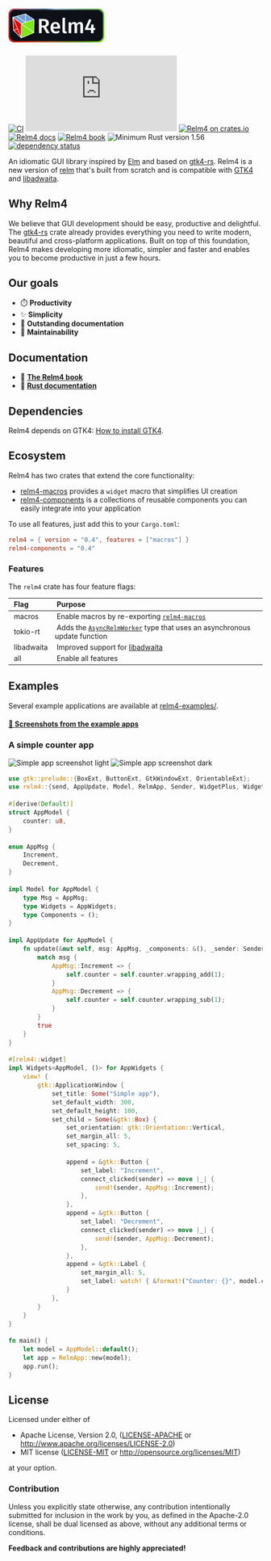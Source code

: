 <h1>
  <img src="assets/Relm_logo_with_text.png" width="190" alt="Relm4">
</h1>

[![CI](https://github.com/AaronErhardt/relm4/actions/workflows/rust.yml/badge.svg)](https://github.com/AaronErhardt/relm4/actions/workflows/rust.yml)
[![Matrix](https://img.shields.io/matrix/relm4:matrix.org?label=matrix%20chat)](https://matrix.to/#/#relm4:matrix.org)
[![Relm4 on crates.io](https://img.shields.io/crates/v/relm4.svg)](https://crates.io/crates/relm4)
[![Relm4 docs](https://img.shields.io/badge/rust-documentation-blue)](https://aaronerhardt.github.io/docs/relm4/relm4/)
[![Relm4 book](https://img.shields.io/badge/rust-book-fc0060)](https://aaronerhardt.github.io/relm4-book/book/)
![Minimum Rust version 1.56](https://img.shields.io/badge/rustc-1.56+-06a096.svg)
[![dependency status](https://deps.rs/repo/github/aaronerhardt/relm4/status.svg)](https://deps.rs/repo/github/aaronerhardt/relm4)

An idiomatic GUI library inspired by [Elm](https://elm-lang.org/) and based on [gtk4-rs](https://crates.io/crates/gtk4). 
Relm4 is a new version of [relm](https://github.com/antoyo/relm) that's built from scratch and is compatible with [GTK4](https://www.gtk.org/) and [libadwaita](https://gitlab.gnome.org/GNOME/libadwaita).

## Why Relm4

We believe that GUI development should be easy, productive and delightful.  
The [gtk4-rs](https://crates.io/crates/gtk4) crate already provides everything you need to write modern, beautiful and cross-platform applications.
Built on top of this foundation, Relm4 makes developing more idiomatic, simpler and faster and enables you to become productive in just a few hours.

## Our goals

+ ⏱️ **Productivity**
+ ✨ **Simplicity**
+ 📎 **Outstanding documentation**
+ 🔧 **Maintainability**

## Documentation

+ 📖 **[The Relm4 book](https://aaronerhardt.github.io/relm4-book/book/)**
+ 📜 **[Rust documentation](https://aaronerhardt.github.io/docs/relm4/relm4/)**

## Dependencies

Relm4 depends on GTK4: [How to install GTK4](https://www.gtk.org/docs/installations/).

## Ecosystem

Relm4 has two crates that extend the core functionality:

+ [relm4-macros](https://crates.io/crates/relm4-macros) provides a `widget` macro that simplifies UI creation
+ [relm4-components](https://crates.io/crates/relm4-components) is a collections of reusable components you can easily integrate into your application

To use all features, just add this to your `Cargo.toml`:

```toml
relm4 = { version = "0.4", features = ["macros"] }
relm4-components = "0.4"
```

### Features

The `relm4` crate has four feature flags:

| &nbsp;Flag       | &nbsp;Purpose                                                                                                                                                  |
| :--------------- | :------------------------------------------------------------------------------------------------------------------------------------------------------------- |
| &nbsp;macros     | &nbsp;Enable macros by re-exporting [`relm4-macros`](https://crates.io/crates/relm4-macros)                                                                    |
| &nbsp;tokio-rt   | &nbsp;Adds the [`AsyncRelmWorker`](https://aaronerhardt.github.io/docs/relm4/relm4/struct.AsyncRelmWorker.html) type that uses an asynchronous update function |
| &nbsp;libadwaita | &nbsp;Improved support for [libadwaita](https://gitlab.gnome.org/World/Rust/libadwaita-rs)                                                                     |
| &nbsp;all        | &nbsp;Enable all features                                                                                                                                      |

## Examples

Several example applications are available at [relm4-examples/](relm4-examples/).

#### [📸 Screenshots from the example apps](assets/screenshots)

### A simple counter app

![Simple app screenshot light](assets/screenshots/simple-light.png)
![Simple app screenshot dark](assets/screenshots/simple-dark.png)

```rust
use gtk::prelude::{BoxExt, ButtonExt, GtkWindowExt, OrientableExt};
use relm4::{send, AppUpdate, Model, RelmApp, Sender, WidgetPlus, Widgets};

#[derive(Default)]
struct AppModel {
    counter: u8,
}

enum AppMsg {
    Increment,
    Decrement,
}

impl Model for AppModel {
    type Msg = AppMsg;
    type Widgets = AppWidgets;
    type Components = ();
}

impl AppUpdate for AppModel {
    fn update(&mut self, msg: AppMsg, _components: &(), _sender: Sender<AppMsg>) -> bool {
        match msg {
            AppMsg::Increment => {
                self.counter = self.counter.wrapping_add(1);
            }
            AppMsg::Decrement => {
                self.counter = self.counter.wrapping_sub(1);
            }
        }
        true
    }
}

#[relm4::widget]
impl Widgets<AppModel, ()> for AppWidgets {
    view! {
        gtk::ApplicationWindow {
            set_title: Some("Simple app"),
            set_default_width: 300,
            set_default_height: 100,
            set_child = Some(&gtk::Box) {
                set_orientation: gtk::Orientation::Vertical,
                set_margin_all: 5,
                set_spacing: 5,

                append = &gtk::Button {
                    set_label: "Increment",
                    connect_clicked(sender) => move |_| {
                        send!(sender, AppMsg::Increment);
                    },
                },
                append = &gtk::Button {
                    set_label: "Decrement",
                    connect_clicked(sender) => move |_| {
                        send!(sender, AppMsg::Decrement);
                    },
                },
                append = &gtk::Label {
                    set_margin_all: 5,
                    set_label: watch! { &format!("Counter: {}", model.counter) },
                }
            },
        }
    }
}

fn main() {
    let model = AppModel::default();
    let app = RelmApp::new(model);
    app.run();
}

```

## License

Licensed under either of

 * Apache License, Version 2.0, ([LICENSE-APACHE](LICENSE-APACHE) or http://www.apache.org/licenses/LICENSE-2.0)
 * MIT license ([LICENSE-MIT](LICENSE-MIT) or http://opensource.org/licenses/MIT)

at your option.

### Contribution

Unless you explicitly state otherwise, any contribution intentionally submitted
for inclusion in the work by you, as defined in the Apache-2.0 license, shall be dual licensed as above, without any
additional terms or conditions.

**Feedback and contributions are highly appreciated!**
